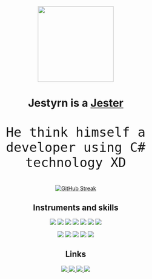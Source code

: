 <div align="center">
    <img src="https://github.com/Jestyrn/mowech/blob/main/inpng.png" width="200" height="200"/> </picture>
  
  <h1> Jestyrn is a <a href="https://github.com/Jestyrn">Jester</a> </h1>
  
  <p align="Center" style="font-size: 40px;">
    <code>He think himself a developer using C# technology XD</code>
  </p>
  
  <div align="center">
    <a href="https://git.io/streak-stats"> <img src="https://streak-stats.demolab.com?user=Jestyrn&theme=dark&border_radius=16&short_numbers=true&date_format=j%20M%5B%20Y%5D&card_width=900" alt="GitHub Streak" /> </a>
  </div>
  
  <h2>Instruments and skills</h2>
      <p>
        <img src="https://github.com/Jestyrn/mowech/blob/main/pngs/ARCH.png"/>
        <img src="https://github.com/Jestyrn/mowech/blob/main/pngs/CSHARP.png"/>
        <img src="https://github.com/Jestyrn/mowech/blob/main/pngs/DOCKER.png"/>
        <img src="https://github.com/Jestyrn/mowech/blob/main/pngs/FIGMA.png"/>
        <img src="https://github.com/Jestyrn/mowech/blob/main/pngs/GIT.png"/>
        <img src="https://github.com/Jestyrn/mowech/blob/main/pngs/KAFKA.png"/>
        <img src="https://github.com/Jestyrn/mowech/blob/main/pngs/OPENAI.png"/>
      </p>
      <p>
        <img src="https://github.com/Jestyrn/mowech/blob/main/pngs/MINECRAFT.png"/>
        <img src="https://github.com/Jestyrn/mowech/blob/main/pngs/POSTGRE.png"/>
        <img src="https://github.com/Jestyrn/mowech/blob/main/pngs/REDDIS.png"/>
        <img src="https://github.com/Jestyrn/mowech/blob/main/pngs/RIDER.png"/>
        <img src="https://github.com/Jestyrn/mowech/blob/main/pngs/VSCODE.png"/>
      </p>
  
  <h2>Links</h2>
  
  <p>
    <a href="https://kwork.ru/user/jestyrn"> <img src="https://github.com/Jestyrn/mowech/blob/main/pngs/KWORK.png"/> </a>
    <a href="https://www.youtube.com/@Jestyrn"> <img src="https://github.com/Jestyrn/mowech/blob/main/pngs/YOUTUBE.png"/> </a>
    <a href="t.me/Jes_bio"> <img src="https://github.com/Jestyrn/mowech/blob/main/pngs/TELEGRAM.png"/> </a>
    <a href="https://github.com/Jestyrn"> <img src="https://github.com/Jestyrn/mowech/blob/main/pngs/GITHUB.png"/> </a>
  </p>
</div>
